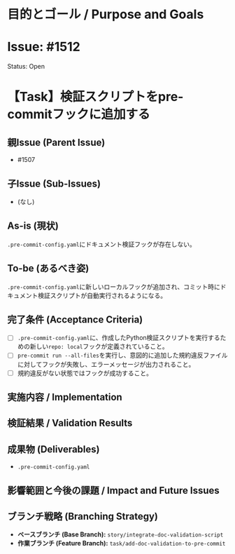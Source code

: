 # 目的とゴール / Purpose and Goals
# Issue: #1512
Status: Open
# 【Task】検証スクリプトをpre-commitフックに追加する

## 親Issue (Parent Issue)
- #1507

## 子Issue (Sub-Issues)
- (なし)

## As-is (現状)
`.pre-commit-config.yaml`にドキュメント検証フックが存在しない。

## To-be (あるべき姿)
`.pre-commit-config.yaml`に新しいローカルフックが追加され、コミット時にドキュメント検証スクリプトが自動実行されるようになる。

## 完了条件 (Acceptance Criteria)
- [ ] `.pre-commit-config.yaml`に、作成したPython検証スクリプトを実行するための新しい`repo: local`フックが定義されていること。
- [ ] `pre-commit run --all-files`を実行し、意図的に追加した規約違反ファイルに対してフックが失敗し、エラーメッセージが出力されること。
- [ ] 規約違反がない状態ではフックが成功すること。

## 実施内容 / Implementation

## 検証結果 / Validation Results

## 成果物 (Deliverables)
- `.pre-commit-config.yaml`

## 影響範囲と今後の課題 / Impact and Future Issues

## ブランチ戦略 (Branching Strategy)
- **ベースブランチ (Base Branch):** `story/integrate-doc-validation-script`
- **作業ブランチ (Feature Branch):** `task/add-doc-validation-to-pre-commit`
